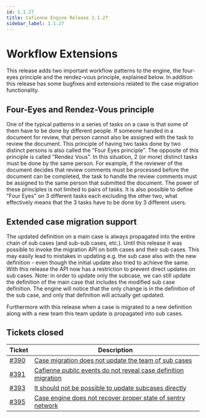 ```yaml
---
id: 1.1.27
title: Cafienne Engine Release 1.1.27
sidebar_label: 1.1.27
---
```


# Workflow Extensions

This release adds two important workflow patterns to the engine, the four-eyes principle and the rendez-vous principle, explained below.
In addition this release has some bugfixes and extensions related to the case migration functionality.

## Four-Eyes and Rendez-Vous principle

One of the typical patterns in a series of tasks on a case is that some of them have to be done by different people. If someone handed in a document for review, that person cannot also be assigned with the task to review the document.
This principle of having two tasks done by two distinct persons is also called the "Four Eyes principle".
The opposite of this principle is called "Rendez Vous". In this situation, 2 (or more) distinct tasks must be done by the same person. For example, if the reviewer of the document decides that review comments must be processed before the document can be completed, the task to handle the review comments must be assigned to the same person that submitted the document.
The power of these principles is not limited to pairs of tasks. It is also possible to define "Four Eyes" on 3 different tasks each excluding the other two, what effectively means that the 3 tasks have to be done by 3 different users.

## Extended case migration support

The updated definition on a main case is always propagated into the entire chain of sub cases (and sub-sub cases, etc.).
Until this release it was possible to invoke the migration API on both cases and their sub cases. This may easily lead to mistakes in updating e.g. the sub case also with the new definition - even though the initial update also tried to achieve the same.
With this release the API now has a restriction to prevent direct updates on sub cases.
Note: in order to update only the subcase, we can still update the definition of the main case that includes the modified sub case definition.
The engine will notice that the only change is in the definition of the sub case, and only that definition will actually get updated.

Furthermore with this release when a case is migrated to a new definition along with a new team this team update is propagated into sub cases.

## Tickets closed

| Ticket   | Description |
|----------|-------------|
| [#390](https://github.com/cafienne/cafienne-engine/issues/390) | [Case migration does not update the team of sub cases](https://github.com/cafienne/cafienne-engine/issues/390)
| [#391](https://github.com/cafienne/cafienne-engine/issues/391) | [Cafienne public events do not reveal case definition migration](https://github.com/cafienne/cafienne-engine/issues/391)
| [#393](https://github.com/cafienne/cafienne-engine/issues/393) | [It should not be possible to update subcases directly](https://github.com/cafienne/cafienne-engine/issues/393)
| [#395](https://github.com/cafienne/cafienne-engine/issues/395) | [Case engine does not recover proper state of sentry network](https://github.com/cafienne/cafienne-engine/issues/395)
